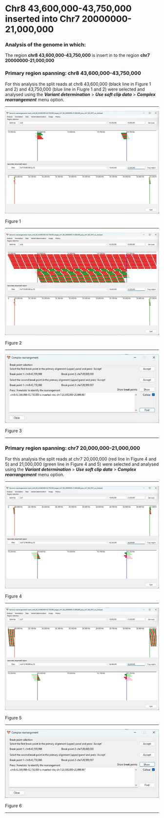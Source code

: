 # Chr8 43,600,000-43,750,000  inserted into Chr7 20000000-21,000,000

### Analysis of the genome in which: 

The region **chr8 43,600,000-43,750,000** is insert in to the region **chr7 20000000-21,000,000**

### Primary region spanning: chr8 43,600,000-43,750,000 

For this analysis the split reads at chr8 43,600,000 (black line in Figure 1 and 2) and 43,750,000 (blue line in Fiugre 1 and 2) were selected and analysed using the ___Variant determination___ > ___Use soft clip data___ > ___Complex rearrangement___ menu option.<hr />

![image](images/insert_chr8_60_43,600,000-43,750,000_target_chr7_60_20000000-21,000,000_plus_chr7_60_ONT_no_2nd_1.jpg)

Figure 1

<hr />

![image](images/insert_chr8_60_43,600,000-43,750,000_target_chr7_60_20000000-21,000,000_plus_chr7_60_ONT_no_2nd_1_all.jpg)

Figure 2

<hr />

![image](images/insert_chr8_60_43,600,000-43,750,000_target_chr7_60_20000000-21,000,000_plus_chr7_60_ONT_no_2nd_1_results.jpg)

Figure 3

<hr />

### Primary region spanning: chr7 20,000,000-21,000,000 

For this analysis the split reads at chr7 20,000,000 (red line in Figure 4 and 5) and 21,000,000 (green line in Figure 4 and 5)  were selected and analysed using the ___Variant determination___ > ___Use soft clip data___ > ___Complex rearrangement___ menu option.<hr />

![image](images/insert_chr8_60_43,600,000-43,750,000_target_chr7_60_20000000-21,000,000_plus_chr7_60_ONT_no_2nd_2.jpg)

Figure 4

<hr />

![image](images/insert_chr8_60_43,600,000-43,750,000_target_chr7_60_20000000-21,000,000_plus_chr7_60_ONT_no_2nd_2_all.jpg)

Figure 5

<hr />

![image](images/insert_chr8_60_43,600,000-43,750,000_target_chr7_60_20000000-21,000,000_plus_chr7_60_ONT_no_2nd_2_results.jpg)

Figure 6

<hr />

